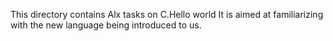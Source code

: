 This directory contains Alx tasks on C.Hello world
It is aimed at familiarizing with the new language being introduced to us.
